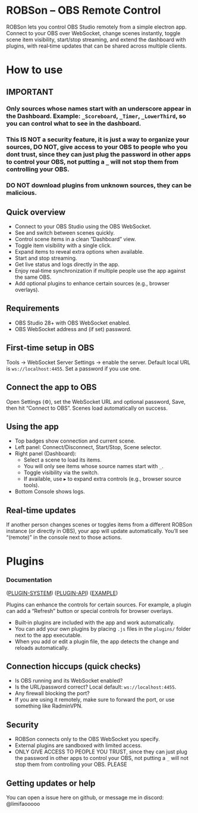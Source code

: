 # ROBSon – OBS Remote Control

ROBSon lets you control OBS Studio remotely from a simple electron app. Connect to your OBS over WebSocket, change scenes instantly, toggle scene item visibility, start/stop streaming, and extend the dashboard with plugins, with real‑time updates that can be shared across multiple clients.

# How to use

## IMPORTANT
### Only sources whose names start with an underscore appear in the Dashboard. Example: `_Scoreboard`, `_Timer`, `_LowerThird`, so you can control what to see in the dashboard.
### This IS NOT a security feature, it is just a way to organize your sources, DO NOT, give access to your OBS to people who you dont trust, since they can just plug the password in other apps to control your OBS, not putting a `_` will not stop them from controlling your OBS.
### DO NOT download plugins from unknown sources, they can be malicious.

## Quick overview

- Connect to your OBS Studio using the OBS WebSocket.
- See and switch between scenes quickly.
- Control scene items in a clean “Dashboard” view.
- Toggle item visibility with a single click.
- Expand items to reveal extra options when available.
- Start and stop streaming.
- Get live status and logs directly in the app.
- Enjoy real‑time synchronization if multiple people use the app against the same OBS.
- Add optional plugins to enhance certain sources (e.g., browser overlays).


## Requirements

- OBS Studio 28+ with OBS WebSocket enabled.
- OBS WebSocket address and (if set) password.

## First‑time setup in OBS

Tools → WebSocket Server Settings → enable the server. Default local URL is `ws://localhost:4455`. Set a password if you use one.


## Connect the app to OBS

Open Settings (⚙️), set the WebSocket URL and optional password, Save, then hit “Connect to OBS”. Scenes load automatically on success.


## Using the app

- Top badges show connection and current scene.
- Left panel: Connect/Disconnect, Start/Stop, Scene selector.
- Right panel (Dashboard):
  - Select a scene to load its items.
  - You will only see items whose source names start with `_`.
  - Toggle visibility via the switch.
  - If available, use ▸ to expand extra controls (e.g., browser source tools).
- Bottom Console shows logs.


## Real‑time updates

If another person changes scenes or toggles items from a different ROBSon instance (or directly in OBS), your app will update automatically. You’ll see “(remote)” in the console next to those actions.


# Plugins

### Documentation
([PLUGIN-SYSTEM](https://github.com/Tchongas/MCSRobsremote/blob/main/documentation/pluginoverview.md))
([PLUGIN-API](https://github.com/Tchongas/MCSRobsremote/blob/main/documentation/pluginAPI.md))
([EXAMPLE](https://github.com/Tchongas/MCSRobsremote/blob/main/documentation/examples.md))


Plugins can enhance the controls for certain sources. For example, a plugin can add a “Refresh” button or special controls for browser overlays.

- Built‑in plugins are included with the app and work automatically.
- You can add your own plugins by placing `.js` files in the `plugins/` folder next to the app executable.
- When you add or edit a plugin file, the app detects the change and reloads automatically.


## Connection hiccups (quick checks)

- Is OBS running and its WebSocket enabled?
- Is the URL/password correct? Local default: `ws://localhost:4455`.
- Any firewall blocking the port?
- If you are using it remotely, make sure to forward the port, or use something like RadminVPN.


## Security

- ROBSon connects only to the OBS WebSocket you specify.
- External plugins are sandboxed with limited access.
- ONLY GIVE ACCESS TO PEOPLE YOU TRUST, since they can just plug the password in other apps to control your OBS, not putting a `_` will not stop them from controlling your OBS. PLEASE


## Getting updates or help

You can open a issue here on github, or message me in discord: @limifaooooo
